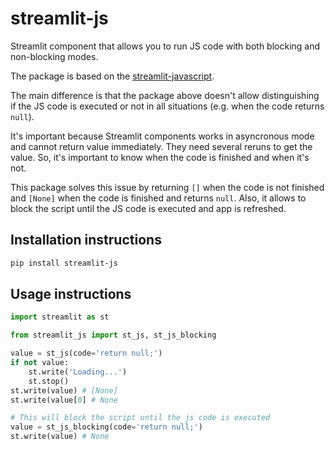 # streamlit-js

Streamlit component that allows you to run JS code with both blocking and non-blocking modes.

The package is based on the [streamlit-javascript](https://github.com/thunderbug1/streamlit-javascript).

The main difference is that the package above doesn't allow distinguishing if the JS code is executed or not in all situations (e.g. when the code returns `null`).

It's important because Streamlit components works in asyncronous mode and cannot return value immediately. They need several reruns to get the value. So, it's important to know when the code is finished and when it's not.

This package solves this issue by returning `[]` when the code is not finished and `[None]` when the code is finished and returns `null`. Also, it allows to block the script until the JS code is executed and app is refreshed.

## Installation instructions

```sh
pip install streamlit-js
```

## Usage instructions

```python
import streamlit as st

from streamlit_js import st_js, st_js_blocking

value = st_js(code='return null;')
if not value:
    st.write('Loading...')
    st.stop()
st.write(value) # [None]
st.write(value[0] # None

# This will block the script until the js code is executed
value = st_js_blocking(code='return null;')
st.write(value) # None
```
